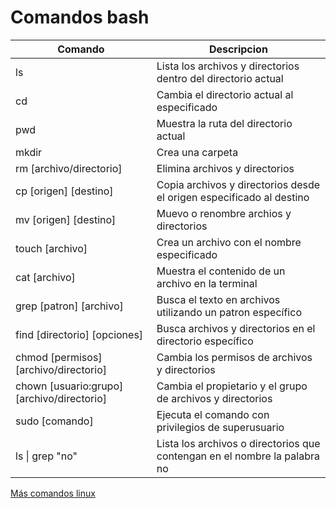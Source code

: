 # Comandos bash
| Comando                 | Descripcion                                                           | 
|-------------------------|-----------------------------------------------------------------------|
| ls                      | Lista los archivos y directorios dentro del directorio actual         | 
| cd                      | Cambia el directorio actual al especificado                           | 
| pwd                     | Muestra la ruta del directorio actual                                 | 
| mkdir                   | Crea una carpeta                                                      | 
| rm [archivo/directorio] | Elimina archivos y directorios                                        | 
| cp [origen] [destino]   | Copia archivos y directorios desde el origen especificado al destino  | 
| mv [origen] [destino]   | Muevo o renombre archios y directorios                                | 
| touch [archivo]         | Crea un archivo con el nombre especificado                            | 
| cat [archivo]           | Muestra el contenido de un archivo en la terminal                     | 
| grep [patron] [archivo] | Busca el texto en archivos utilizando un patron específico            | 
| find [directorio] [opciones] | Busca archivos y directorios en el directorio específico          | 
| chmod [permisos] [archivo/directorio] | Cambia los permisos de archivos y directorios           | 
| chown [usuario:grupo] [archivo/directorio] |  Cambia el propietario y el grupo de archivos y directorios|
| sudo [comando]          | Ejecuta el comando con privilegios de superusuario                    |
| ls \| grep "no"          | Lista los archivos o directorios que contengan en el nombre la palabra no|

[Más comandos linux](https://www.freecodecamp.org/espanol/news/comandos-de-linux/)




